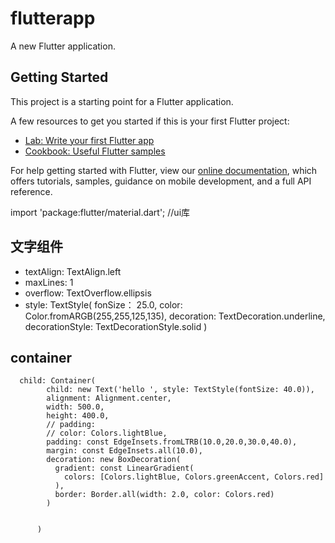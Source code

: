 # flutterapp

A new Flutter application.

## Getting Started

This project is a starting point for a Flutter application.

A few resources to get you started if this is your first Flutter project:

- [Lab: Write your first Flutter app](https://flutter.dev/docs/get-started/codelab)
- [Cookbook: Useful Flutter samples](https://flutter.dev/docs/cookbook)

For help getting started with Flutter, view our
[online documentation](https://flutter.dev/docs), which offers tutorials,
samples, guidance on mobile development, and a full API reference.

import 'package:flutter/material.dart'; //ui库

## 文字组件
   - textAlign: TextAlign.left
   - maxLines: 1
   - overflow: TextOverflow.ellipsis
   - style: TextStyle(
       fonSize： 25.0,
       color: Color.fromARGB(255,255,125,135),
       decoration: TextDecoration.underline,
       decorationStyle: TextDecorationStyle.solid
   )
## container
      child: Container(
            child: new Text('hello ', style: TextStyle(fontSize: 40.0)),
            alignment: Alignment.center,
            width: 500.0,
            height: 400.0,
            // padding: 
            // color: Colors.lightBlue,
            padding: const EdgeInsets.fromLTRB(10.0,20.0,30.0,40.0),
            margin: const EdgeInsets.all(10.0),
            decoration: new BoxDecoration(
              gradient: const LinearGradient(
                colors: [Colors.lightBlue, Colors.greenAccent, Colors.red]
              ),
              border: Border.all(width: 2.0, color: Colors.red)
            )


          )